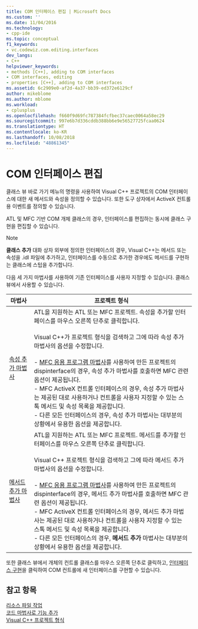 ```yaml
---
title: COM 인터페이스 편집 | Microsoft Docs
ms.custom: ''
ms.date: 11/04/2016
ms.technology:
- cpp-ide
ms.topic: conceptual
f1_keywords:
- vc.codewiz.com.editing.interfaces
dev_langs:
- C++
helpviewer_keywords:
- methods [C++], adding to COM interfaces
- COM interfaces, editing
- properties [C++], adding to COM interfaces
ms.assetid: 6c2909e0-af2d-4a37-bb39-ed372e6129cf
author: mikeblome
ms.author: mblome
ms.workload:
- cplusplus
ms.openlocfilehash: f660f9d69fc787384fcfbec37caec0064a58ec29
ms.sourcegitcommit: 997e6b7d336cddb388bb6e9e56527725fcaa0624
ms.translationtype: HT
ms.contentlocale: ko-KR
ms.lasthandoff: 10/08/2018
ms.locfileid: "48861345"
---
```

# <a name="editing-a-com-interface"></a>COM 인터페이스 편집

클래스 뷰 바로 가기 메뉴의 명령을 사용하여 Visual C++ 프로젝트의 COM 인터페이스에 대한 새 메서드와 속성을 정의할 수 있습니다. 또한 도구 상자에서 ActiveX 컨트롤용 이벤트를 정의할 수 있습니다.

ATL 및 MFC 기반 COM 개체 클래스의 경우, 인터페이스를 편집하는 동시에 클래스 구현을 편집할 수 있습니다.

> [!NOTE]
>  **클래스 추가** 대화 상자 외부에 정의한 인터페이스의 경우, Visual C++는 메서드 또는 속성을 .idl 파일에 추가하고, 인터페이스를 수동으로 추가한 경우에도 메서드를 구현하는 클래스에 스텁을 추가합니다.

다음 세 가지 마법사를 사용하여 기존 인터페이스를 사용자 지정할 수 있습니다. 클래스 뷰에서 사용할 수 있습니다.

|마법사|프로젝트 형식|
|------------|------------------|
|[속성 추가 마법사](../ide/names-add-property-wizard.md)|ATL을 지원하는 ATL 또는 MFC 프로젝트. 속성을 추가할 인터페이스를 마우스 오른쪽 단추로 클릭합니다.<br /><br />Visual C++가 프로젝트 형식을 검색하고 그에 따라 속성 추가 마법사의 옵션을 수정합니다.<br /><br />- [MFC 응용 프로그램 마법사](../mfc/reference/mfc-application-wizard.md)를 사용하여 만든 프로젝트의 dispinterface의 경우, 속성 추가 마법사를 호출하면 MFC 관련 옵션이 제공됩니다.<br />- MFC ActiveX 컨트롤 인터페이스의 경우, 속성 추가 마법사는 제공된 대로 사용하거나 컨트롤을 사용자 지정할 수 있는 스톡 메서드 및 속성 목록을 제공합니다.<br />- 다른 모든 인터페이스의 경우, 속성 추가 마법사는 대부분의 상황에서 유용한 옵션을 제공합니다.|
|[메서드 추가 마법사](../ide/add-method-wizard.md)|ATL을 지원하는 ATL 또는 MFC 프로젝트. 메서드를 추가할 인터페이스를 마우스 오른쪽 단추로 클릭합니다.<br /><br />Visual C++ 프로젝트 형식을 검색하고 그에 따라 메서드 추가 마법사의 옵션을 수정합니다.<br /><br />- [MFC 응용 프로그램 마법사](../mfc/reference/mfc-application-wizard.md)를 사용하여 만든 프로젝트의 dispinterface의 경우, 메서드 추가 마법사를 호출하면 MFC 관련 옵션이 제공됩니다.<br />- MFC ActiveX 컨트롤 인터페이스의 경우, 메서드 추가 마법사는 제공된 대로 사용하거나 컨트롤을 사용자 지정할 수 있는 스톡 메서드 및 속성 목록을 제공합니다.<br />- 다른 모든 인터페이스의 경우, **메서드 추가** 마법사는 대부분의 상황에서 유용한 옵션을 제공합니다.|

또한 클래스 뷰에서 개체의 컨트롤 클래스를 마우스 오른쪽 단추로 클릭하고, [인터페이스 구현](../ide/implement-interface-wizard.md)을 클릭하여 COM 컨트롤에 새 인터페이스를 구현할 수 있습니다.

## <a name="see-also"></a>참고 항목

[리소스 파일 작업](../windows/working-with-resource-files.md)<br>
[코드 마법사로 기능 추가](../ide/adding-functionality-with-code-wizards-cpp.md)<br>
[Visual C++ 프로젝트 형식](../ide/visual-cpp-project-types.md)